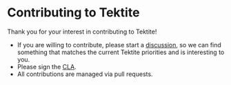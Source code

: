 # Contributing to Tektite

Thank you for your interest in contributing to Tektite!

* If you are willing to contribute, please start a [discussion](discussions), so we can find something that matches the current Tektite priorities and is interesting to you.
* Please sign the [CLA](wiki/Contributor-License-Agreement).
* All contributions are managed via pull requests.
